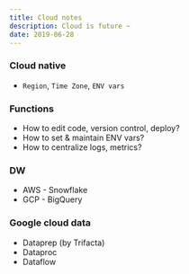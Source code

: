 ```yaml
---
title: Cloud notes
description: Cloud is future ~
date: 2019-06-28
---
```


### Cloud native

* `Region`, `Time Zone`, `ENV vars`

### Functions

* How to edit code, version control, deploy?
* How to set & maintain ENV vars?
* How to centralize logs, metrics?

### DW

* AWS - Snowflake
* GCP - BigQuery

### Google cloud data

* Dataprep (by Trifacta)
* Dataproc
* Dataflow
